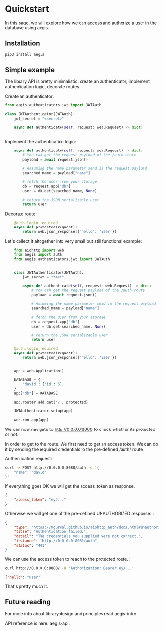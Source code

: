Quickstart
==========

In this page, we will explore how we can access and authorize a user in the 
database using aegis.

Installation
------------

```bash
pip3 install aegis
```

Simple example
--------------

The library API is pretty minimalistic: create an authenticator,
implement authentication logic, decorate routes.

Create an authenticator:
```python
from aegis.authenticators.jwt import JWTAuth

class JWTAuthenticator(JWTAuth):
    jwt_secret = "<secret>"

    async def authenticate(self, request: web.Request) -> dict:
        ...
```

Implement the authentication logic:
```python
    async def authenticate(self, request: web.Request) -> dict:
        # You can get the request payload of the /auth route
        payload = await request.json()

        # Assuming the name parameter send in the request payload
        searched_name = payload["name"]

        # fetch the user from your storage
        db = request.app["db"]
        user = db.get(searched_name, None)

        # return the JSON serializable user
        return user
```

Decorate route:
```python
    @auth.login_required
    async def protected(request):
        return web.json_response({'hello': 'user'})
```

Let's collect it altogether into very small but still functional
example:
```python
    from aiohttp import web
    from aegis import auth
    from aegis.authenticators.jwt import JWTAuth


    class JWTAuthenticator(JWTAuth):
        jwt_secret = "test"

        async def authenticate(self, request: web.Request) -> dict:
            # You can get the request payload of the /auth route
            payload = await request.json()

            # Assuming the name parameter send in the request payload
            searched_name = payload["name"]

            # fetch the user from your storage
            db = request.app["db"]
            user = db.get(searched_name, None)

            # return the JSON serializable user
            return user

    @auth.login_required
    async def protected(request):
        return web.json_response({'hello': 'user'})


    app = web.Application()

    DATABASE = {
        'david': {'id': 5}
    }
    app["db"] = DATABASE

    app.router.add_get('/', protected)

    JWTAuthenticator.setup(app)

    web.run_app(app)
```

We can now navigate to http://0.0.0.0:8080 to check whether its
protected or not.

In order to get to the route. We first need to get an access token. We
can do it by sending the required credentials to the pre-defined /auth/
route.

Authentication request:
```bash
curl -X POST http://0.0.0.0:8080/auth -d '{
    "name": "david"
}'
```

If everything goes OK we will get the access\_token as response.
```json
{
    "access_token": "eyJ..."
}
```

Otherwise we will get one of the pre-defined UNAUTHORIZED response. :
```json
{
    "type": "https://mgurdal.github.io/aiohttp_auth/docs.html#unauthorized",
    "title": "Authentication failed.",
    "detail": "The credentials you supplied were not correct.",
    "instance": "http://0.0.0.0:8080/auth",
    "status": "401"
}
```
We can use the access token to reach to the protected route. :
```bash
curl http://0.0.0.0:8080/ -H 'Authorization: Bearer eyJ...'
```
```json
{"hello": "user"}
```
That's pretty much it.

Future reading
--------------

For more info about library design and principles read aegis-intro.

API reference is here: aegis-api.
